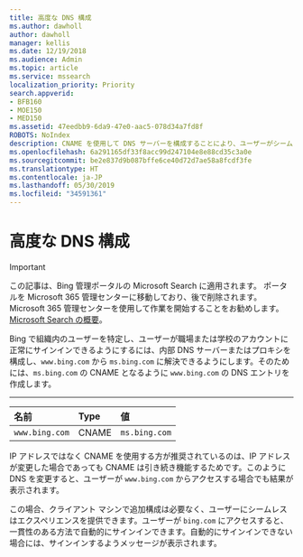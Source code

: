 ```yaml
---
title: 高度な DNS 構成
ms.author: dawholl
author: dawholl
manager: kellis
ms.date: 12/19/2018
ms.audience: Admin
ms.topic: article
ms.service: mssearch
localization_priority: Priority
search.appverid:
- BFB160
- MOE150
- MED150
ms.assetid: 47eedbb9-6da9-47e0-aac5-078d34a7fd8f
ROBOTS: NoIndex
description: CNAME を使用して DNS サーバーを構成することにより、ユーザーがシームレスなサインイン エクスペリエンスを利用できるようにします
ms.openlocfilehash: 6a291165df33f8acc99d247104e8e88cd35c3a0e
ms.sourcegitcommit: be2e837d9b087bffe6ce40d72d7ae58a8fcdf3fe
ms.translationtype: HT
ms.contentlocale: ja-JP
ms.lasthandoff: 05/30/2019
ms.locfileid: "34591361"
---
```

# <a name="advanced-dns-configuration"></a>高度な DNS 構成

> [!IMPORTANT]
> この記事は、Bing 管理ポータルの Microsoft Search に適用されます。 ポータルを Microsoft 365 管理センターに移動しており、後で削除されます。 Microsoft 365 管理センターを使用して作業を開始することをお勧めします。 [Microsoft Search の概要](overview-microsoft-search.md)。
    
Bing で組織内のユーザーを特定し、ユーザーが職場または学校のアカウントに正常にサインインできるようにするには、内部 DNS サーバーまたはプロキシを構成し、`www.bing.com` から `ms.bing.com` に解決できるようにします。そのためには、`ms.bing.com` の CNAME となるように `www.bing.com` の DNS エントリを作成します。
  
****

|**名前**|**Type**|**値**|
|:-----|:-----|:-----|
|`www.bing.com`  <br/> |CNAME  <br/> |`ms.bing.com`  <br/> |
   
IP アドレスではなく CNAME を使用する方が推奨されているのは、IP アドレスが変更した場合であっても CNAME は引き続き機能するためです。このように DNS を変更すると、ユーザーが `www.bing.com` からアクセスする場合でも結果が表示されます。 
  
この場合、クライアント マシンで追加構成は必要なく、ユーザーにシームレスはエクスペリエンスを提供できます。ユーザーが `bing.com` にアクセスすると、一貫性のある方法で自動的にサインインできます。自動的にサインインできない場合には、サインインするようメッセージが表示されます。
